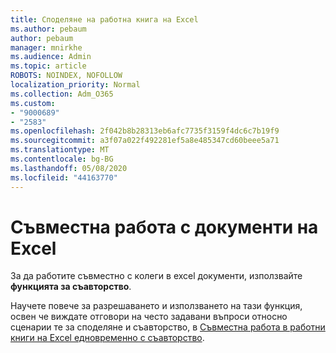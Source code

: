 ```yaml
---
title: Споделяне на работна книга на Excel
ms.author: pebaum
author: pebaum
manager: mnirkhe
ms.audience: Admin
ms.topic: article
ROBOTS: NOINDEX, NOFOLLOW
localization_priority: Normal
ms.collection: Adm_O365
ms.custom:
- "9000689"
- "2583"
ms.openlocfilehash: 2f042b8b28313eb6afc7735f3159f4dc6c7b19f9
ms.sourcegitcommit: a3f07a022f492281ef5a8e485347cd60beee5a71
ms.translationtype: MT
ms.contentlocale: bg-BG
ms.lasthandoff: 05/08/2020
ms.locfileid: "44163770"
---
```

# <a name="collaborate-on-excel-documents"></a>Съвместна работа с документи на Excel

За да работите съвместно с колеги в excel документи, използвайте **функцията за съавторство**. 

Научете повече за разрешаването и използването на тази функция, освен че виждате отговори на често задавани въпроси относно сценарии те за споделяне и съавторство, в [Съвместна работа в работни книги на Excel едновременно с съавторство](https://support.office.com/article/7152aa8b-b791-414c-a3bb-3024e46fb104).
